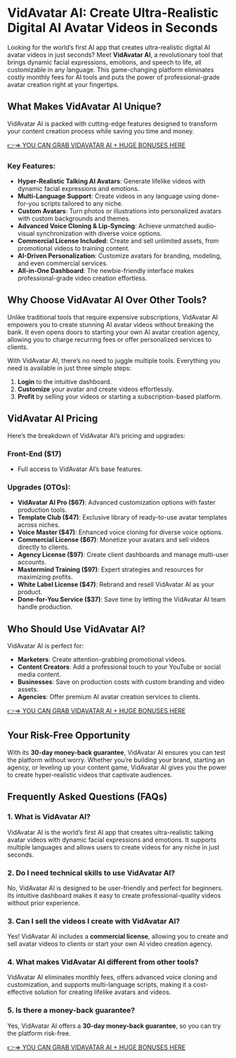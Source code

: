 # VidAvatar AI: Create Ultra-Realistic Digital AI Avatar Videos in Seconds

Looking for the world’s first AI app that creates ultra-realistic digital AI avatar videos in just seconds? Meet **VidAvatar AI**, a revolutionary tool that brings dynamic facial expressions, emotions, and speech to life, all customizable in any language. This game-changing platform eliminates costly monthly fees for AI tools and puts the power of professional-grade avatar creation right at your fingertips.


## What Makes VidAvatar AI Unique?

VidAvatar AI is packed with cutting-edge features designed to transform your content creation process while saving you time and money.

[👉⇒ YOU CAN GRAB VIDAVATAR AI + HUGE BONUSES HERE](https://review.sildnp.com/vidavatar-ai-review/)

### Key Features:
- **Hyper-Realistic Talking AI Avatars**: Generate lifelike videos with dynamic facial expressions and emotions.
- **Multi-Language Support**: Create videos in any language using done-for-you scripts tailored to any niche.
- **Custom Avatars**: Turn photos or illustrations into personalized avatars with custom backgrounds and themes.
- **Advanced Voice Cloning & Lip-Syncing**: Achieve unmatched audio-visual synchronization with diverse voice options.
- **Commercial License Included**: Create and sell unlimited assets, from promotional videos to training content.
- **AI-Driven Personalization**: Customize avatars for branding, modeling, and even commercial services.
- **All-in-One Dashboard**: The newbie-friendly interface makes professional-grade video creation effortless.


## Why Choose VidAvatar AI Over Other Tools?

Unlike traditional tools that require expensive subscriptions, VidAvatar AI empowers you to create stunning AI avatar videos without breaking the bank. It even opens doors to starting your own AI avatar creation agency, allowing you to charge recurring fees or offer personalized services to clients.

With VidAvatar AI, there’s no need to juggle multiple tools. Everything you need is available in just three simple steps:
1. **Login** to the intuitive dashboard.
2. **Customize** your avatar and create videos effortlessly.
3. **Profit** by selling your videos or starting a subscription-based platform.


## VidAvatar AI Pricing

Here’s the breakdown of VidAvatar AI’s pricing and upgrades:

### **Front-End ($17)**
- Full access to VidAvatar AI’s base features.

### **Upgrades (OTOs):**
- **VidAvatar AI Pro ($67)**: Advanced customization options with faster production tools.
- **Template Club ($47)**: Exclusive library of ready-to-use avatar templates across niches.
- **Voice Master ($47)**: Enhanced voice cloning for diverse voice options.
- **Commercial License ($67)**: Monetize your avatars and sell videos directly to clients.
- **Agency License ($97)**: Create client dashboards and manage multi-user accounts.
- **Mastermind Training ($97)**: Expert strategies and resources for maximizing profits.
- **White Label License ($47)**: Rebrand and resell VidAvatar AI as your product.
- **Done-for-You Service ($37)**: Save time by letting the VidAvatar AI team handle production.


## Who Should Use VidAvatar AI?

VidAvatar AI is perfect for:

- **Marketers**: Create attention-grabbing promotional videos.
- **Content Creators**: Add a professional touch to your YouTube or social media content.
- **Businesses**: Save on production costs with custom branding and video assets.
- **Agencies**: Offer premium AI avatar creation services to clients.
  
[👉⇒ YOU CAN GRAB VIDAVATAR AI + HUGE BONUSES HERE](https://review.sildnp.com/vidavatar-ai-review/)

## Your Risk-Free Opportunity

With its **30-day money-back guarantee**, VidAvatar AI ensures you can test the platform without worry. Whether you’re building your brand, starting an agency, or leveling up your content game, VidAvatar AI gives you the power to create hyper-realistic videos that captivate audiences.


## Frequently Asked Questions (FAQs)

### 1. What is VidAvatar AI?
VidAvatar AI is the world’s first AI app that creates ultra-realistic talking avatar videos with dynamic facial expressions and emotions. It supports multiple languages and allows users to create videos for any niche in just seconds.

### 2. Do I need technical skills to use VidAvatar AI?
No, VidAvatar AI is designed to be user-friendly and perfect for beginners. Its intuitive dashboard makes it easy to create professional-quality videos without prior experience.

### 3. Can I sell the videos I create with VidAvatar AI?
Yes! VidAvatar AI includes a **commercial license**, allowing you to create and sell avatar videos to clients or start your own AI video creation agency.

### 4. What makes VidAvatar AI different from other tools?
VidAvatar AI eliminates monthly fees, offers advanced voice cloning and customization, and supports multi-language scripts, making it a cost-effective solution for creating lifelike avatars and videos.

### 5. Is there a money-back guarantee?
Yes, VidAvatar AI offers a **30-day money-back guarantee**, so you can try the platform risk-free.

[👉⇒ YOU CAN GRAB VIDAVATAR AI + HUGE BONUSES HERE](https://review.sildnp.com/vidavatar-ai-review/)
